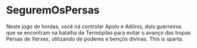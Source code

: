 # SeguremOsPersas
Neste jogo de hordas, você irá controlar Apolo e Adônis, dois guerreiros que se encontram na batalha de Termópilas para evitar o avanço das tropas Persas de Xerxes, utilizando de poderes e bençõs divinas.
This is sparta.

